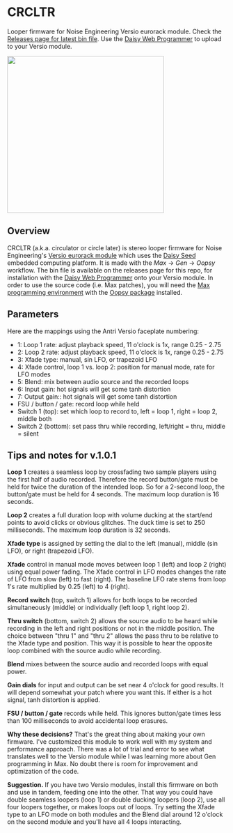 # CRCLTR

Looper firmware for Noise Engineering Versio eurorack module. Check the <a href="https://github.com/s3g/crcltr/releases">Releases page for latest bin file</a>.  Use the <a href="https://electro-smith.github.io/Programmer/">Daisy Web Programmer</a> to upload to your Versio module.

<img src="https://github.com/s3g/crcltr/assets/2341558/8543cadd-4c53-4c67-aff7-c281ff58f9c5" width="360">

**Overview**
------------

CRCLTR (a.k.a. circulator or circle later) is stereo looper firmware for Noise Engineering's <a href="https://noiseengineering.us/pages/world-of-versio">Versio eurorack module</a> which uses the <a href="https://electro-smith.com/">Daisy Seed</a> embedded computing platform. It is made with the *Max* &rarr; *Gen* &rarr; *Oopsy* workflow.  The bin file is available on the releases page for this repo, for installation with the <a href="https://electro-smith.github.io/Programmer/">Daisy Web Programmer</a> onto your Versio module.  In order to use the source code (i.e. Max patches), you will need the <a href="https://cycling74.com">Max programming environment</a> with the <a href="https://github.com/electro-smith/oopsy">Oopsy package</a> installed.  



**Parameters**
--------------

Here are the mappings using the Antri Versio faceplate numbering:

* 1: Loop 1 rate: adjust playback speed, 11 o'clock is 1x, range 0.25 - 2.75
* 2: Loop 2 rate: adjust playback speed, 11 o'clock is 1x, range 0.25 - 2.75
* 3: Xfade type: manual, sin LFO, or trapezoid LFO
* 4: Xfade control, loop 1 vs. loop 2: position for manual mode, rate for LFO modes 
* 5: Blend: mix between audio source and the recorded loops
* 6: Input gain: hot signals will get some tanh distortion
* 7: Output gain:: hot signals will get some tanh distortion
* FSU / button / gate: record loop while held 
* Switch 1 (top): set which loop to record to, left = loop 1, right = loop 2, middle both
* Switch 2 (bottom): set pass thru while recording, left/right = thru, middle = silent


**Tips and notes for v.1.0.1**
------------------------------

**Loop 1** creates a seamless loop by crossfading two sample players using the first half of audio recorded.  Therefore the record button/gate must be held for twice the duration of the intended loop.  So for a 2-second loop, the button/gate must be held for 4 seconds.  The maximum loop duration is 16 seconds.

**Loop 2** creates a full duration loop with volume ducking at the start/end points to avoid clicks or obvious glitches.  The duck time is set to 250 milliseconds.  The maximum loop duration is 32 seconds.

**Xfade type** is assigned by setting the dial to the left (manual), middle (sin LFO), or right (trapezoid LFO).

**Xfade** control in manual mode moves between loop 1 (left) and loop 2 (right) using equal power fading.  The Xfade control in LFO modes changes the rate of LFO from slow (left) to fast (right).  The baseline LFO rate stems from loop 1's rate multiplied by 0.25 (left) to 4 (right).

**Record switch** (top, switch 1) allows for both loops to be recorded simultaneously (middle) or individually (left loop 1, right loop 2).

**Thru switch** (bottom, switch 2) allows the source audio to be heard while recording in the left and right positions or not in the middle position.  The choice between "thru 1" and "thru 2" allows the pass thru to be relative to the Xfade type and position.  This way it is possible to hear the opposite loop combined with the source audio while recording.  

**Blend** mixes between the source audio and recorded loops with equal power.

**Gain dials** for input and output can be set near 4 o'clock for good results. It will depend somewhat your patch where you want this.  If either is a hot signal, tanh distortion is applied.  

**FSU / button / gate** records while held.  This ignores button/gate times less than 100 milliseconds to avoid accidental loop erasures. 

**Why these decisions?** That's the great thing about making your own firmware. I've customized this module to work well with my system and performance approach.  There was a lot of trial and error to see what translates well to the Versio module while I was learning more about Gen programming in Max. No doubt there is room for improvement and optimization of the code.  

**Suggestion.** If you have two Versio modules, install this firmware on both and use in tandem, feeding one into the other.  That way you could have double seamless loopers (loop 1) or double ducking loopers (loop 2), use all four loopers together, or makes loops out of loops. Try setting the Xfade type to an LFO mode on both modules and the Blend dial around 12 o'clock on the second module and you'll have all 4 loops interacting. 






